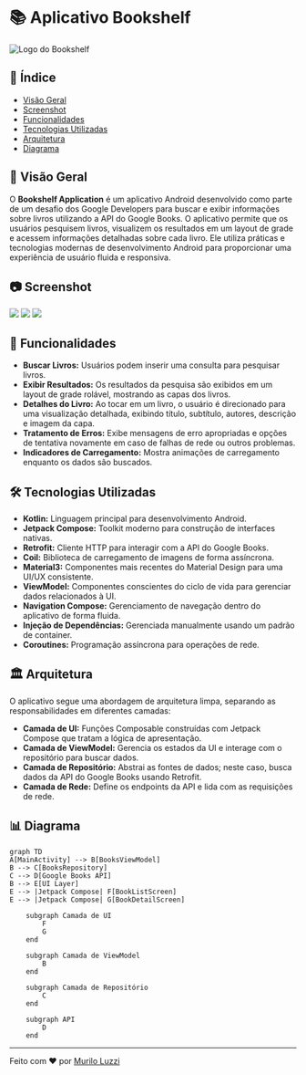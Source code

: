 # 📚 Aplicativo Bookshelf

![Logo do Bookshelf](./logo.png)

## 📑 Índice

- [Visão Geral](#-visão-geral)
- [Screenshot](#-screenshot)
- [Funcionalidades](#-funcionalidades)
- [Tecnologias Utilizadas](#-tecnologias-utilizadas)
- [Arquitetura](#-arquitetura)
- [Diagrama](#-Diagrama)

## 📝 Visão Geral

O **Bookshelf Application** é um aplicativo Android desenvolvido como parte de um desafio dos Google Developers para buscar e exibir informações sobre livros utilizando a API do Google Books. O aplicativo permite que os usuários pesquisem livros, visualizem os resultados em um layout de grade e acessem informações detalhadas sobre cada livro. Ele utiliza práticas e tecnologias modernas de desenvolvimento Android para proporcionar uma experiência de usuário fluida e responsiva.

## 📷 Screenshot

![](./Screenshot_01.png) ![](./Screenshot_02.png) ![](./Screenshot_03.png)

## 🚀 Funcionalidades

- **Buscar Livros:** Usuários podem inserir uma consulta para pesquisar livros.
- **Exibir Resultados:** Os resultados da pesquisa são exibidos em um layout de grade rolável, mostrando as capas dos livros.
- **Detalhes do Livro:** Ao tocar em um livro, o usuário é direcionado para uma visualização detalhada, exibindo título, subtítulo, autores, descrição e imagem da capa.
- **Tratamento de Erros:** Exibe mensagens de erro apropriadas e opções de tentativa novamente em caso de falhas de rede ou outros problemas.
- **Indicadores de Carregamento:** Mostra animações de carregamento enquanto os dados são buscados.

## 🛠️ Tecnologias Utilizadas

- **Kotlin:** Linguagem principal para desenvolvimento Android.
- **Jetpack Compose:** Toolkit moderno para construção de interfaces nativas.
- **Retrofit:** Cliente HTTP para interagir com a API do Google Books.
- **Coil:** Biblioteca de carregamento de imagens de forma assíncrona.
- **Material3:** Componentes mais recentes do Material Design para uma UI/UX consistente.
- **ViewModel:** Componentes conscientes do ciclo de vida para gerenciar dados relacionados à UI.
- **Navigation Compose:** Gerenciamento de navegação dentro do aplicativo de forma fluida.
- **Injeção de Dependências:** Gerenciada manualmente usando um padrão de container.
- **Coroutines:** Programação assíncrona para operações de rede.

## 🏛️ Arquitetura

O aplicativo segue uma abordagem de arquitetura limpa, separando as responsabilidades em diferentes camadas:

- **Camada de UI:** Funções Composable construídas com Jetpack Compose que tratam a lógica de apresentação.
- **Camada de ViewModel:** Gerencia os estados da UI e interage com o repositório para buscar dados.
- **Camada de Repositório:** Abstrai as fontes de dados; neste caso, busca dados da API do Google Books usando Retrofit.
- **Camada de Rede:** Define os endpoints da API e lida com as requisições de rede.

## 📊 Diagrama

```mermaid
graph TD
A[MainActivity] --> B[BooksViewModel]
B --> C[BooksRepository]
C --> D[Google Books API]
B --> E[UI Layer]
E --> |Jetpack Compose| F[BookListScreen]
E --> |Jetpack Compose| G[BookDetailScreen]

    subgraph Camada de UI
        F
        G
    end
    
    subgraph Camada de ViewModel
        B
    end
    
    subgraph Camada de Repositório
        C
    end
    
    subgraph API
        D
    end
```

---

Feito com ❤️ por [Murilo Luzzi](https://github.com/mlzzi)

